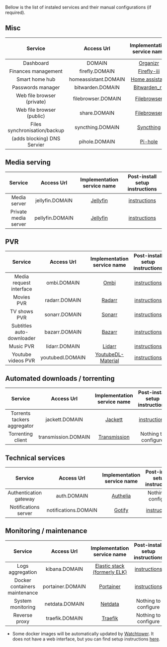 Bellow is the list of instaled services and their manual configurations (if required).


## Misc
|             Service             |      Access Url      |                       Implementation service name                      |                        Post-install setup instructions                       |
|:-------------------------------:|:--------------------:|:----------------------------------------------------------------------:|:----------------------------------------------------------------------------:|
|            Dashboard            |        DOMAIN        |             [Organizr](https://github.com/causefx/Organizr)            |         [instructions](../components/dashboard/setup-instructions.md)        |
|       Finances management       |    firefly.DOMAIN    |        [Firefly-iii](https://github.com/firefly-iii/firefly-iii)       |    [instructions](../components/finances-management/setup-instructions.md)   |
|          Smart home hub         | homeassistant.DOMAIN |        [Home assistant](https://github.com/home-assistant/core)        |        [instructions](../components/smart-home/setup-instructions.md)        |
|        Passwords manager        |   bitwarden.DOMAIN   |       [Bitwarden_rs](https://github.com/dani-garcia/bitwarden_rs)      |     [instructions](../components/password-manager/setup-instructions.md)     |
|    Web file browser (private)   |  filebrowser.DOMAIN  |        [Filebrowser](https://github.com/filebrowser/filebrowser)       | [instructions](../components/file-browser-web/setup-instructions/private.md) |
|    Web file browser (public)    |     share.DOMAIN     |        [Filebrowser](https://github.com/filebrowser/filebrowser)       |  [instructions](../components/file-browser-web/setup-instructions/public.md) |
|   Files synchronisation/backup  |   syncthing.DOMAIN   |           [Syncthing](https://github.com/syncthing/syncthing)          |                             Nothing to configure                             |
|   (adds blocking) DNS Servier   |     pihole.DOMAIN    |              [Pi-hole](https://github.com/pi-hole/pi-hole)             |                             Nothing to configure                             |


## Media serving
|             Service             |      Access Url      |                       Implementation service name                      |                        Post-install setup instructions                       |
|:-------------------------------:|:--------------------:|:----------------------------------------------------------------------:|:----------------------------------------------------------------------------:|
|           Media server          |    jellyfin.DOMAIN   |            [Jellyfin](https://github.com/jellyfin/jellyfin)            |    [instructions](../components/media-server/setup-instructions/public.md)   |
|       Private media server      |    pellyfin.DOMAIN   |            [Jellyfin](https://github.com/jellyfin/jellyfin)            |   [instructions](../components/media-server/setup-instructions/private.md)   |

## PVR
|             Service             |      Access Url      |                       Implementation service name                      |                        Post-install setup instructions                       |
|:-------------------------------:|:--------------------:|:----------------------------------------------------------------------:|:----------------------------------------------------------------------------:|
|     Media request interface     |      ombi.DOMAIN     |                [Ombi](https://github.com/tidusjar/Ombi)                |         [instructions](../components/pvr/setup-instructions/ombi.md)         |
|            Movies PVR           |     radarr.DOMAIN    |               [Radarr](https://github.com/Radarr/Radarr)               |        [instructions](../components/pvr/setup-instructions/radarr.md)        |
|           TV shows PVR          |     sonarr.DOMAIN    |               [Sonarr](https://github.com/Sonarr/Sonarr)               |        [instructions](../components/pvr/setup-instructions/sonarr.md)        |
|    Subtitles auto-downloader    |     bazarr.DOMAIN    |            [Bazarr](https://github.com/morpheus65535/bazarr)           |        [instructions](../components/pvr/setup-instructions/bazarr.md)        |
|            Music PVR            |     lidarr.DOMAIN    |               [Lidarr](https://github.com/lidarr/Lidarr)               |        [instructions](../components/pvr/setup-instructions/lidarr.md)        |
|        Youtube videos PVR       |   youtubedl.DOMAIN   | [YoutubeDL-Material](https://github.com/Tzahi12345/YoutubeDL-Material) |       [instructions](../components/pvr/setup-instructions/youtubedl.md)      |

## Automated downloads / torrenting
|             Service             |      Access Url      |                       Implementation service name                      |                        Post-install setup instructions                       |
|:-------------------------------:|:--------------------:|:----------------------------------------------------------------------:|:----------------------------------------------------------------------------:|
|   Torrents tackers aggregator   |    jackett.DOMAIN    |              [Jackett](https://github.com/Jackett/Jackett)             |    [instructions](../components/torrenting/setup-instructions/jackett.md)    |
|        Torrenting client        |  transmission.DOMAIN |      [Transmission](https://github.com/transmission/transmission)      |                             Nothing to configure                             |


## Technical services
|             Service             |      Access Url      |                       Implementation service name                      |                        Post-install setup instructions                       |
|:-------------------------------:|:--------------------:|:----------------------------------------------------------------------:|:----------------------------------------------------------------------------:|
|      Authentication gateway     |      auth.DOMAIN     |            [Authelia](https://github.com/authelia/authelia)            |                             Nothing to configure                             |
|       Notifications server      | notifications.DOMAIN |               [Gotify](https://github.com/gotify/server)               |       [instructions](../components/notifications/setup-instructions.md)      |


## Monitoring / maintenance
|             Service             |      Access Url      |                       Implementation service name                      |                        Post-install setup instructions                       |
|:-------------------------------:|:--------------------:|:----------------------------------------------------------------------:|:----------------------------------------------------------------------------:|
|         Logs aggregation        |     kibana.DOMAIN    |       [Elastic stack (formerly ELK)](https://github.com/elastic)       |          [instructions](../components/logging/setup-instructions.md)         |
|  Docker containers maintenance  |   portainer.DOMAIN   |           [Portainer](https://github.com/portainer/portainer)          |     [instructions](../components/docker/setup-instructions/portainer.md)     |
|        System monitoring        |    netdata.DOMAIN    |              [Netdata](https://github.com/netdata/netdata)             |                             Nothing to configure                             |
|          Reverse proxy          |    traefik.DOMAIN    |            [Traefik](https://github.com/containous/traefik)            |                             Nothing to configure                             |

- Some docker images will be automatically updated by [Watchtower](https://github.com/containrrr/watchtower). It does not have a web interface, but you can find setup instructions [here](../components/docker/setup-instructions/watchtower.md).
